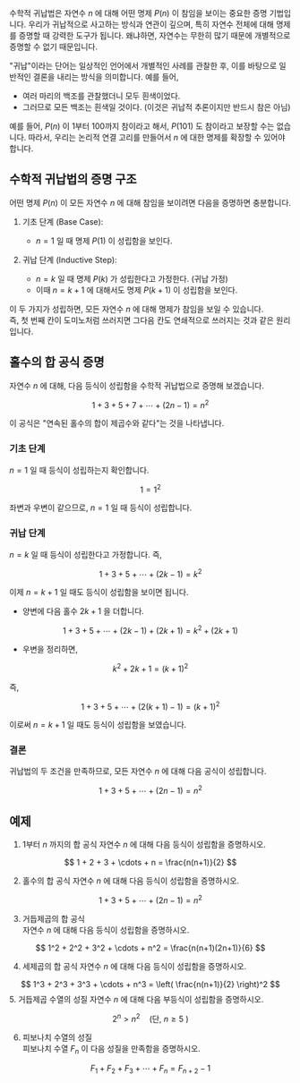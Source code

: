 수학적 귀납법은 자연수 $n$ 에 대해 어떤 명제 $P(n)$ 이 참임을 보이는 중요한 증명 기법입니다. 우리가 귀납적으로 사고하는 방식과 연관이 깊으며, 특히 자연수 전체에 대해 명제를 증명할 때 강력한 도구가 됩니다. 왜냐하면, 자연수는 무한히 많기 때문에 개별적으로 증명할 수 없기 때문입니다.

"귀납"이라는 단어는 일상적인 언어에서 개별적인 사례를 관찰한 후, 이를 바탕으로 일반적인 결론을 내리는 방식을 의미합니다. 예를 들어,

- 여러 마리의 백조를 관찰했더니 모두 흰색이었다.
- 그러므로 모든 백조는 흰색일 것이다. (이것은 귀납적 추론이지만 반드시 참은 아님)

예를 들어, $P(n)$ 이 $1$부터 $100$까지 참이라고 해서, $P(101)$ 도 참이라고 보장할 수는 없습니다.  따라서, 우리는 논리적 연결 고리를 만들어서 $n$ 에 대한 명제를 확장할 수 있어야 합니다.

## 수학적 귀납법의 증명 구조

어떤 명제 $P(n)$ 이 모든 자연수 $n$ 에 대해 참임을 보이려면 다음을 증명하면 충분합니다.

1. 기초 단계 (Base Case):  
   - $n = 1$ 일 때 명제 $P(1)$ 이 성립함을 보인다.

2. 귀납 단계 (Inductive Step):  
   - $n = k$ 일 때 명제 $P(k)$ 가 성립한다고 가정한다. (귀납 가정)  
   - 이때 $n = k+1$ 에 대해서도 명제 $P(k+1)$ 이 성립함을 보인다.

이 두 가지가 성립하면, 모든 자연수 $n$ 에 대해 명제가 참임을 보일 수 있습니다.  
즉, 첫 번째 칸이 도미노처럼 쓰러지면 그다음 칸도 연쇄적으로 쓰러지는 것과 같은 원리입니다.

## 홀수의 합 공식 증명

자연수 $n$ 에 대해, 다음 등식이 성립함을 수학적 귀납법으로 증명해 보겠습니다.

$$
1 + 3 + 5 + 7 + \cdots + (2n - 1) = n^2
$$

이 공식은 "연속된 홀수의 합이 제곱수와 같다"는 것을 나타냅니다.

### 기초 단계

$n = 1$ 일 때 등식이 성립하는지 확인합니다.

$$
1 = 1^2
$$

좌변과 우변이 같으므로, $n = 1$ 일 때 등식이 성립합니다.

### 귀납 단계

$n = k$ 일 때 등식이 성립한다고 가정합니다. 즉,

$$
1 + 3 + 5 + \cdots + (2k - 1) = k^2
$$

이제 $n = k+1$ 일 때도 등식이 성립함을 보이면 됩니다.

- 양변에 다음 홀수 $2k + 1$ 을 더합니다.

$$
1 + 3 + 5 + \cdots + (2k - 1) + (2k + 1) = k^2 + (2k + 1)
$$

- 우변을 정리하면,

$$
k^2 + 2k + 1 = (k+1)^2
$$

즉,

$$
1 + 3 + 5 + \cdots + (2(k+1) - 1) = (k+1)^2
$$

이로써 $n = k+1$ 일 때도 등식이 성립함을 보였습니다.

### 결론
귀납법의 두 조건을 만족하므로, 모든 자연수 $n$ 에 대해 다음 공식이 성립합니다.

$$
1 + 3 + 5 + \cdots + (2n - 1) = n^2
$$

## 예제
1. 1부터 $n$ 까지의 합 공식
   자연수 $n$ 에 대해 다음 등식이 성립함을 증명하시오.


$$
   1 + 2 + 3 + \cdots + n = \frac{n(n+1)}{2}
   $$
   
2. 홀수의 합 공식
   자연수 $n$ 에 대해 다음 등식이 성립함을 증명하시오.

$$
1 + 3 + 5 + \cdots + (2n - 1) = n^2
   $$

3. 거듭제곱의 합 공식  
   자연수 $n$ 에 대해 다음 등식이 성립함을 증명하시오.

$$
   1^2 + 2^2 + 3^2 + \cdots + n^2 = \frac{n(n+1)(2n+1)}{6}
   $$

4. 세제곱의 합 공식
   자연수 $n$ 에 대해 다음 등식이 성립함을 증명하시오.


$$
   1^3 + 2^3 + 3^3 + \cdots + n^3 = \left( \frac{n(n+1)}{2} \right)^2
   $$
5. 거듭제곱 수열의 성질
   자연수 $n$ 에 대해 다음 부등식이 성립함을 증명하시오.

$$
   2^n > n^2 \quad \text{(단, $n \geq 5$ )} 
   $$

6. 피보나치 수열의 성질  
   피보나치 수열 $F_n$ 이 다음 성질을 만족함을 증명하시오.

$$
   F_1 + F_2 + F_3 + \cdots + F_n = F_{n+2} - 1
   $$
